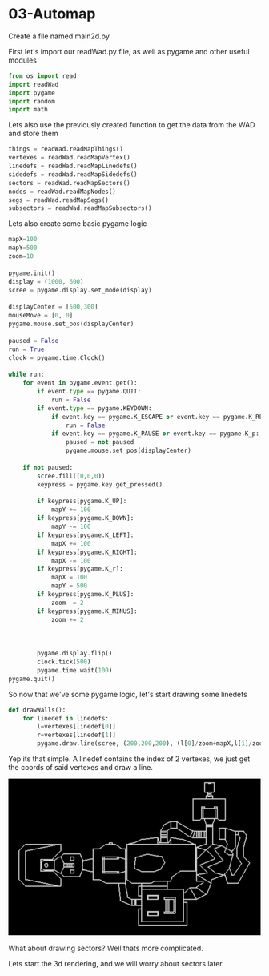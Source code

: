 # 03-Automap

Create a file named main2d.py

First let's import our readWad.py file, as well as pygame and other useful modules

```python
from os import read
import readWad
import pygame
import random
import math
```

Lets also use the previously created function to get the data from the WAD and store them

```python
things = readWad.readMapThings()
vertexes = readWad.readMapVertex()
linedefs = readWad.readMapLinedefs()
sidedefs = readWad.readMapSidedefs()
sectors = readWad.readMapSectors()
nodes = readWad.readMapNodes()
segs = readWad.readMapSegs()
subsectors = readWad.readMapSubsectors()
```

Lets also create some basic pygame logic

```python
mapX=100
mapY=500
zoom=10

pygame.init()
display = (1000, 600)
scree = pygame.display.set_mode(display)

displayCenter = [500,300]
mouseMove = [0, 0]
pygame.mouse.set_pos(displayCenter)

paused = False
run = True
clock = pygame.time.Clock()

while run:
    for event in pygame.event.get():
        if event.type == pygame.QUIT:
            run = False
        if event.type == pygame.KEYDOWN:
            if event.key == pygame.K_ESCAPE or event.key == pygame.K_RETURN:
                run = False
            if event.key == pygame.K_PAUSE or event.key == pygame.K_p:
                paused = not paused
                pygame.mouse.set_pos(displayCenter)   

    if not paused:
        scree.fill((0,0,0))
        keypress = pygame.key.get_pressed()

        if keypress[pygame.K_UP]:
            mapY += 100
        if keypress[pygame.K_DOWN]:
            mapY -= 100
        if keypress[pygame.K_LEFT]:
            mapX += 100
        if keypress[pygame.K_RIGHT]:
            mapX -= 100
        if keypress[pygame.K_r]:
            mapX = 100
            mapY = 500
        if keypress[pygame.K_PLUS]:
            zoom -= 2
        if keypress[pygame.K_MINUS]:
            zoom += 2



        pygame.display.flip()
        clock.tick(500)
        pygame.time.wait(100)
pygame.quit()
``` 

So now that we've some pygame logic, let's start drawing some linedefs

```python
def drawWalls():
    for linedef in linedefs:
        l=vertexes[linedef[0]]
        r=vertexes[linedef[1]]
        pygame.draw.line(scree, (200,200,200), (l[0]/zoom+mapX,l[1]/zoom+mapY),(r[0]/zoom+mapX,r[1]/zoom+mapY),2)
```

Yep its that simple. A linedef contains the index of 2 vertexes, we just get the coords of said vertexes and draw a line.

![Automap_walls](./images/automap_walls.jpg)

What about drawing sectors? Well thats more complicated.

Lets start the 3d rendering, and we will worry about sectors later